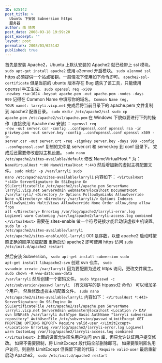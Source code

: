 ```yaml
---
ID: 625142
post_title: >
  Ubuntu 下安装 Subversion https
  服务器
author: 南 靖男
post_date: 2008-03-18 19:59:20
post_excerpt: ""
layout: post
permalink: 2008/03/625142
published: true
---
```

首先是安装 Apache2，Ubuntu 上默认安装的 Apache2 就已经带上 ssl 模块。
<code>sudo apt-get install apache2</code>
使用 a2emod 开启模块。
<code>sudo a2enmod ssl</code>
https 必须提供一个站点密钥，一般情况下使用如下命令即可。
<code>apache2-ssl-certificate</code>
但是当前的 ubuntu 版本存在 Bug 遗失了该工具，只能使用 openssl 手工生成。
<code>sudo openssl req -x509 -newkey rsa:1024 -keyout apache.pem -out apache.pem -nodes -days 999</code>
记得在 Common Name 中填写你的域名。
<code>Common Name (eg, YOUR name): larryli.vicp.net</code>
完成后将当前目录下的 apache.pem 文件复制到 apache2 配置目录。
<code>sudo mkdir /etc/apache2/ssl
sudo cp apache.pem /etc/apache2/ssl/apache.pem</code>
在 Windows 下貌似要进行下列的操作（直接使用 Apache msi 安装）：
<code>openssl req -new -out server.csr -config ..confopenssl.conf
openssl rsa -in privkey.pem -out server.key -config ..confopenssl.conf
openssl x509 -in server.csr -out server.crt -req -signkey server.key -days 999 -config ..confopenssl.conf</code>
复制的文件是 server.crt 和 server.key 到 conf 目录下。
完成后还需要修改虚拟主机设置。
<code>sudo nano /etc/apache2/sites-available/default</code>
修改 NameVirtualHost * 为：
<code>NameVirtualHost *:80
NameVirtualHost *:443</code>
然后增加新的虚拟主机配置文件。
<code>sudo mkdir -p /var/larryli
sudo nano /etc/apache2/sites-available/larryli</code>
内容如下：
<code>&lt;VirtualHost *:443&gt;
ServerSignature On
SSLEngine On
SSLCertificateFile /etc/apache2/ssl/apache.pem
ServerName larryli.vicp.net
ServerAdmin webmaster@localhost
DocumentRoot /var/larryli/
&lt;Directory /&gt;
Options FollowSymLinks
AllowOverride None
&lt;/Directory&gt;
&lt;Directory /var/larryli/&gt;
Options Indexes FollowSymLinks MultiViews
AllowOverride None
Order allow,deny
allow from all
&lt;/Directory&gt;
ErrorLog /var/log/apache2/larryli-error.log
LogLevel warn
CustomLog /var/log/apache2/larryli-access.log combined
&lt;/VirtualHost&gt;</code>
需要在 sites-enable 做一个符号链接才能启动该虚拟主机设置。
<code>sudo ln -s /etc/apache2/sites-available/larryli /etc/apache2/sites-enable/001-larryli</code>
001 是序数，以便 apache2 启动时按照正确的顺序加载配置
重新启动 apache2 即可使用 https 访问
<code>sudo /etc/init.d/apache2 restart</code>

然后安装 Subversion。
<code>sudo apt-get install subversion
sudo apt-get install libapache2-svn</code>
创建 svn 仓库。
<code>sudo svnadmin create /var/larryli</code>
因为要配置为通过 https 访问，更改文件属主。
<code>sudo chown -R www-data:www-data /var/larryli</code>
然后创建一个密码文件。
<code>sudo htpasswd -c /etc/subversion/passwd larryli</code>
（有文档写的是 htpassd2 命令）
可以增加多个用户。
然后修改虚拟主机配置文件。
<code>sudo nano /etc/apache2/sites-available/larryli</code>
内容如下：
<code>&lt;VirtualHost *:443&gt;
ServerSignature On
SSLEngine On
SSLCertificateFile /etc/apache2/ssl/apache.pem
ServerName larryli.vicp.net
ServerAdmin webmaster@localhost
&lt;Location /&gt;
DAV svn
SVNPath /var/larryli
AuthType Basic
AuthName "larryli subversion repository"
AuthUserFile /etc/subversion/passwd
&lt;LimitExcept GET PROPFIND OPTIONS REPORT&gt;
Require valid-user
&lt;/LimitExcept&gt;
&lt;/Location&gt;
ErrorLog /var/log/apache2/larryli-error.log
LogLevel warn
CustomLog /var/log/apache2/larryli-access.log combined
&lt;/VirtualHost&gt;</code>
上面的设置允许匿名用户访问 svn 库，但只允许认证用户提交修改。
如果不需要限制，将 LimitExcept 段代码全部删除即可。
如果要限制匿名用户访问，则删除  LimitExcept 但保留下面的代码：
<code>Require valid-user</code>
最后重新启动 Apache2。
<code>sudo /etc/init.d/apache2 restart</code>
